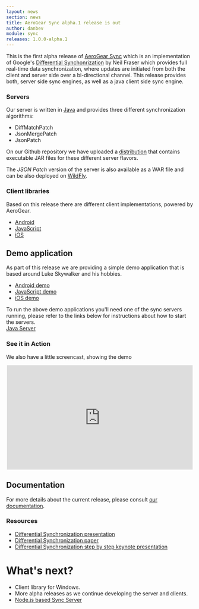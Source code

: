 ```yaml
---
layout: news
section: news
title: AeroGear Sync alpha.1 release is out
author: danbev
module: sync
releases: 1.0.0-alpha.1
---
```


This is the first alpha release of [AeroGear Sync](/sync/) which is an implementation of Google's  [Differential Synchonrization](http://research.google.com/pubs/pub35605.html) by Neil Fraser which provides full real-time data synchronization,  where updates are initiated from both the client and server side over a bi-directional channel.  This release provides both, server side sync engines, as well as a java client side sync engine.

### Servers

Our server is written in [Java](https://github.com/aerogear/aerogear-sync-server) and provides three different synchronization algorithms:

* DiffMatchPatch
* JsonMergePatch
* JsonPatch

On our Github repository we have uploaded a [distribution](https://github.com/aerogear/aerogear-sync-server/releases/tag/1.0.0-alpha.1) that contains executable JAR files for these different server flavors.

The _JSON Patch_ version of the server is also available as a WAR file and can be also deployed on [WildFly](https://github.com/aerogear/aerogear-sync-server/tree/master/server/server-wildfly).

### Client libraries

Based on this release there are different client implementations, powered by AeroGear.

* [Android](https://github.com/aerogear/aerogear-android-sync)
* [JavaScript](https://github.com/aerogear/aerogear-js)
* [iOS](https://github.com/aerogear/aerogear-ios-sync-client)


## Demo application
As part of this release we are providing a simple demo application that is based around Luke Skywalker and his hobbies.

* [Android demo](https://github.com/aerogear/aerogear-android-cookbook)
* [JavaScript demo](https://github.com/aerogear/aerogear-js-cookbook)
* [iOS demo](https://github.com/aerogear/aerogear-ios-cookbook)

To run the above demo applications you'll need one of the sync servers running, please refer to the links below for instructions about how to 
start the servers.  
[Java Server](https://github.com/aerogear/aerogear-sync-server/releases/tag/1.0.0-alpha.1)

### See it in Action

We also have a little screencast, showing the demo

<center>
	<iframe src="https://player.vimeo.com/video/121332828" width="500" height="281" frameborder="0" webkitallowfullscreen mozallowfullscreen allowfullscreen></iframe>
</center>

## Documentation
For more details about the current release, please consult [our documentation](/sync/).

### Resources
* [Differential Synchronization presentation](https://www.youtube.com/watch?v=S2Hp_1jqpY8)
* [Differential Synchronization paper](http://research.google.com/pubs/pub35605.html)
* [Differential Synchronization step by step keynote presentation](https://www.icloud.com/iw/#keynote/BAKHgqmqd5ETPe9ebKyBhSINoBo1QHaNPYeF/diffsync)

# What's next? 
* Client library for Windows. 
* More alpha releases as we continue developing the server and clients. 
* [Node.js based Sync Server](https://github.com/aerogear/aerogear-nodejs-sync-server)
